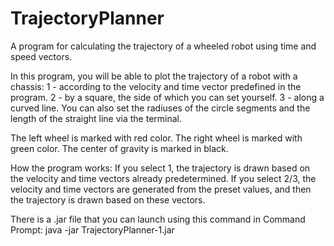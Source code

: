 # TrajectoryPlanner
A program for calculating the trajectory of a wheeled robot using time and speed vectors.

In this program, you will be able to plot the trajectory of a robot with a chassis:
1 - according to the velocity and time vector predefined in the program.
2 - by a square, the side of which you can set yourself.
3 - along a curved line. You can also set the radiuses of the circle segments and the length of the straight line via the terminal.

The left wheel is marked with red color.
The right wheel is marked with green color.
The center of gravity is marked in black.

How the program works:
If you select 1, the trajectory is drawn based on the velocity and time vectors already predetermined.
If you select 2/3, the velocity and time vectors are generated from the preset values, and then the trajectory is drawn based on these vectors.

There is a .jar file that you can launch using this command in Command Prompt: java -jar TrajectoryPlanner-1.jar
